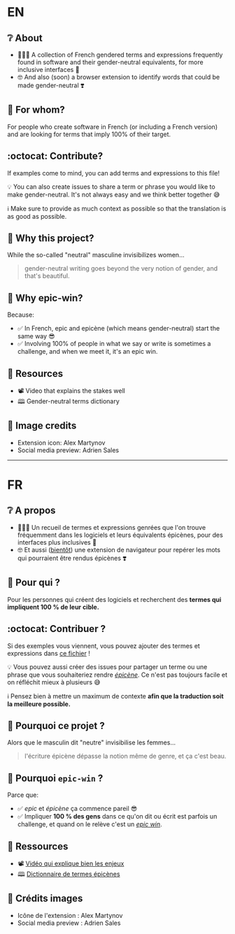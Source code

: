 # **EN**
## ❔ About
- 🧑‍🤝‍🧑 A collection of French gendered terms and expressions frequently found in software and their gender-neutral equivalents, for more inclusive interfaces 👐
- 🤓 And also (soon) a browser extension to identify words that could be made gender-neutral ❣️

## 🎯 For whom?
For people who create software in French (or including a French version) and are looking for terms that imply 100% of their target.

## :octocat: Contribute?
If examples come to mind, you can add terms and expressions to this file!

💡 You can also create issues to share a term or phrase you would like to make gender-neutral.
It's not always easy and we think better together 😅

ℹ️ Make sure to provide as much context as possible so that the translation is as good as possible.

## 💭 Why this project?
While the so-called "neutral" masculine invisibilizes women...
> gender-neutral writing goes beyond the very notion of gender, and that's beautiful.

## 🤔 Why epic-win?
Because:
- ✅ In French, epic and epicène (which means gender-neutral) start the same way 😎
- ✅ Involving 100% of people in what we say or write is sometimes a challenge, and when we meet it, it's
an epic win.

## 📑 Resources
- 📽️ Video that explains the stakes well
- 🕮 Gender-neutral terms dictionary

## 🙏 Image credits
- Extension icon: Alex Martynov
- Social media preview: Adrien Sales

________________________________________________________________________________________
# **FR**

## ❔ A propos

- 🧑‍🤝‍🧑 Un recueil de termes et expressions genrées que l'on trouve fréquemment dans les logiciels et leurs équivalents épicènes, pour des interfaces plus inclusives 👐
- 🤓 Et aussi ([bientôt](https://github.com/ZoeThivet/epic-win/issues/5)) une extension de navigateur pour repérer les mots qui pourraient être rendus épicènes ❣️

## 🎯 Pour qui ?

Pour les personnes qui créent des logiciels et recherchent des **termes qui impliquent 100 % de leur cible.**

## :octocat: Contribuer ?

Si des exemples vous viennent, vous pouvez ajouter des termes et expressions dans [ce fichier](resources/codex.md) !

💡 Vous pouvez aussi créer des issues pour partager un terme ou une phrase que vous souhaiteriez rendre [_épicène_](https://fr.wiktionary.org/wiki/%C3%A9pic%C3%A8ne).
Ce n'est pas toujours facile et on réfléchit mieux à plusieurs 😅

ℹ️ Pensez bien à mettre un maximum de contexte **afin que la traduction soit la meilleure possible.**

## 💭 Pourquoi ce projet ?

Alors que le masculin dit "neutre" invisibilise les femmes...

> l'écriture épicène dépasse la notion même de genre, et ça c'est beau.

## 🤔 Pourquoi `epic-win` ?

Parce que:

- ✅ *epic* et *épicène* ça commence pareil 😎
- ✅ Impliquer **100 % des gens** dans ce qu'on dit ou écrit est parfois un challenge, et quand on le relève c'est
un [_epic win_](https://videogamecreation.fr/glossaire/epic-win/).

## 📑 Ressources

- 📽️ [Vidéo qui explique bien les enjeux](https://www.youtube.com/watch?v=url1TFdHlSI
)
- 🕮 [Dictionnaire de termes épicènes](https://docs.google.com/spreadsheets/d/1jsI_J06jnqgadl9Uo3lBhKnGzuPYEY1_SRQhReifH-Q/edit?usp=sharing
)

## 🙏 Crédits images
- Icône de l'extension : Alex Martynov
- Social media preview : Adrien Sales
